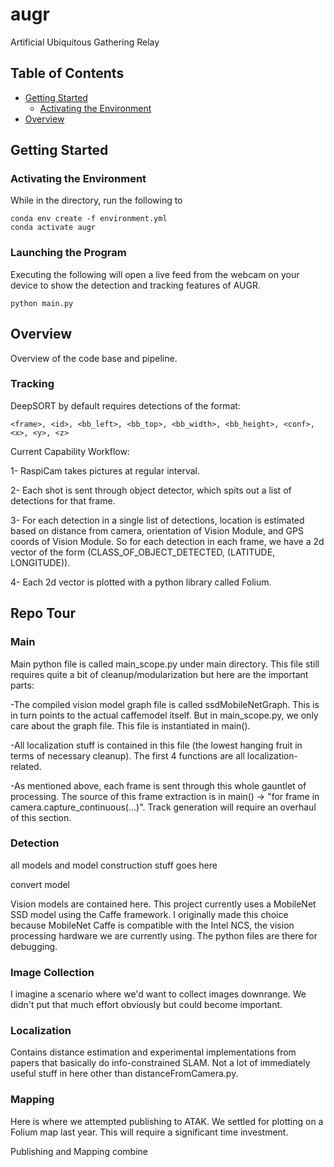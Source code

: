 # augr
Artificial Ubiquitous Gathering Relay

## Table of Contents
- [Getting Started](#getting-started)
    - [Activating the Environment](#activating-the-environment)
    <!-- - [Windows Setup](#windows-setup)
    - [Mac Setup](#mac-setup)
    - [Linux Setup](#linux-setup) -->
- [Overview](#overview)
## Getting Started

### Activating the Environment
While in the directory, run the following to 
```
conda env create -f environment.yml
conda activate augr
```

### Launching the Program
Executing the following will open a live feed from the webcam on your device to show the detection and tracking features of AUGR.
```
python main.py
```

<!-- ### Windows Setup

TO DO by a windows NERD

### Mac Setup

After installing the [conda requirements](#activating-the-environment), there is still work to do before you can actually run the code.

#### Intel RealSense SDK

Follow [these](https://dev.intelrealsense.com/docs/macos-installation-for-intel-realsense-sdk) instructions to download the Intel RealSense SDK.

Same as step 6 in the above instructions, but after downloading and making the files, open up the project you made in XCode and build it: there will be a ► (play) button in the top left corner; click it and let the process finish.

#### Verifying the SDK with the RealSense Viewer (Optional)

In XCode, to the right of the build button, there should be a rectangular dropdown menu that displays something along the lines of `ALL_BUILD > My Mac`, as is displayed below:

![](docs/mac_setup/viewer_step1.png)

Click on that dropdown and change it to `realsense-viewer > My Mac`, so it now looks like this:

![](docs/mac_setup/viewer_step2.png)

In the Product Menu, click `Run`, as shown below:

![](docs/mac_setup/viewer_step3.png)

It should automatically open the viewer, which, if the camera is connected, should allow you to see what the camera sees.

### Linux Setup

TO DO by a linux NERD -->

## Overview

Overview of the code base and pipeline.

### Tracking

DeepSORT by default requires detections of the format:

```<frame>, <id>, <bb_left>, <bb_top>, <bb_width>, <bb_height>, <conf>, <x>, <y>, <z>```


Current Capability Workflow:

1- RaspiCam takes pictures at regular interval.

2- Each shot is sent through object detector, which spits out a list of detections for that frame.

3- For each detection in a single list of detections, location is estimated based on distance from camera, orientation of Vision Module, and GPS coords of Vision Module. So for each detection in each frame, we have a 2d vector of the form
(CLASS_OF_OBJECT_DETECTED, (LATITUDE, LONGITUDE)).

4- Each 2d vector is plotted with a python library called Folium. 

## Repo Tour

### Main
Main python file is called main_scope.py under main directory. This file still requires quite a bit of cleanup/modularization but here are the important parts:

-The compiled vision model graph file is called ssdMobileNetGraph. This is in turn points to the actual caffemodel itself. But in main_scope.py, we only care about the graph file. This file is instantiated in main().

-All localization stuff is contained in this file (the lowest hanging fruit in terms of necessary cleanup). The first 4 functions are all localization-related.

-As mentioned above, each frame is sent through this whole gauntlet of processing. The source of this frame extraction is in main() -> "for frame in camera.capture_continuous(...)". Track generation will require an overhaul of this section.

### Detection

all models and model construction stuff goes here

convert model

Vision models are contained here. This project currently uses a MobileNet SSD model using the Caffe framework. I originally made this choice because MobileNet Caffe is compatible with the Intel NCS, the vision processing hardware we are currently using. The python files are there for debugging.

### Image Collection

I imagine a scenario where we'd want to collect images downrange. We didn't put that much effort obviously but could become important.

### Localization

Contains distance estimation and experimental implementations from papers that basically do info-constrained SLAM. Not a lot of immediately useful stuff in here other than distanceFromCamera.py.

### Mapping

Here is where we attempted publishing to ATAK. We settled for plotting on a Folium map last year. This will require a significant time investment.

Publishing and Mapping combine

